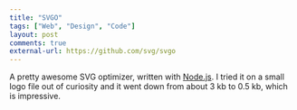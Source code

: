 ```yaml
---
title: "SVGO"
tags: ["Web", "Design", "Code"]
layout: post
comments: true
external-url: https://github.com/svg/svgo
---
```


A pretty awesome SVG optimizer, written with [Node.js](http://nodejs.org/). I tried it on a small logo file out of curiosity  and it went down from about 3 kb to 0.5 kb, which is impressive.
